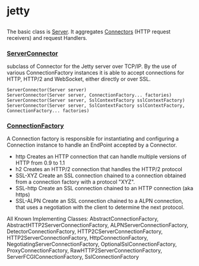 # jetty

## 
The basic class is [Server](https://www.eclipse.org/jetty/javadoc/current/org/eclipse/jetty/server/Server.html). 
It aggregates [Connectors](https://www.eclipse.org/jetty/javadoc/current/org/eclipse/jetty/server/Connector.html) (HTTP request receivers) and request Handlers. 

### [ServerConnector](https://www.eclipse.org/jetty/javadoc/current/org/eclipse/jetty/server/ServerConnector.html)
subclass of Connector for the Jetty server over TCP/IP. By the use of various ConnectionFactory instances it is 
able to accept connections for HTTP, HTTP/2 and WebSocket, either directly or over SSL.
```
ServerConnector(Server server)
ServerConnector(Server server, ConnectionFactory... factories)	
ServerConnector(Server server, SslContextFactory sslContextFactory)	
ServerConnector(Server server, SslContextFactory sslContextFactory, ConnectionFactory... factories)
```

### [ConnectionFactory](https://www.eclipse.org/jetty/javadoc/current/org/eclipse/jetty/server/ConnectionFactory.html)
A Connection factory is responsible for instantiating and configuring a Connection instance to handle an EndPoint accepted by a Connector.
- http
Creates an HTTP connection that can handle multiple versions of HTTP from 0.9 to 1.1
- h2
Creates an HTTP/2 connection that handles the HTTP/2 protocol
- SSL-XYZ
Create an SSL connection chained to a connection obtained from a connection factory with a protocol "XYZ".
- SSL-http
Create an SSL connection chained to an HTTP connection (aka https)
- SSL-ALPN
Create an SSL connection chained to a ALPN connection, that uses a negotiation with the client to determine the next protocol.

All Known Implementing Classes:
AbstractConnectionFactory, AbstractHTTP2ServerConnectionFactory, ALPNServerConnectionFactory, DetectorConnectionFactory, 
HTTP2CServerConnectionFactory, HTTP2ServerConnectionFactory, HttpConnectionFactory, NegotiatingServerConnectionFactory, 
OptionalSslConnectionFactory, ProxyConnectionFactory, RawHTTP2ServerConnectionFactory, ServerFCGIConnectionFactory, SslConnectionFactory
